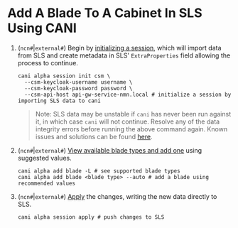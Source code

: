 # Add A Blade To A Cabinet In SLS Using CANI

1. (`ncn#`|`external#`) Begin by [initializing a session](https://cray-hpe.github.io/cani/latest/commands/cani_alpha_session_init/), which will import data from SLS and create metadata in SLS' `ExtraProperties` field allowing the process to continue.

    ```shell
    cani alpha session init csm \
      --csm-keycloak-username username \
      --csm-keycloak-password password \
      --csm-api-host api-gw-service-nmn.local # initialize a session by importing SLS data to cani
    ```

    > Note: SLS data may be unstable if `cani` has never been run against it, in which case `cani` will not continue.  Resolve any of the data integrity errors before running the above command again.  Known issues and solutions can be found [here](https://cray-hpe.github.io/cani/latest/troubleshooting/known_errors/).

1. (`ncn#`|`external#`) [View available blade types and add one](https://cray-hpe.github.io/cani/latest/commands/cani_alpha_add_blade/) using suggested values.

    ```shell
    cani alpha add blade -L # see supported blade types
    cani alpha add blade <blade type> --auto # add a blade using recommended values
    ```

1. (`ncn#`|`external#`) [Apply](https://cray-hpe.github.io/cani/latest/commands/cani_alpha_session_apply/) the changes, writing the new data directly to SLS.

    ```shell
    cani alpha session apply # push changes to SLS
    ```
